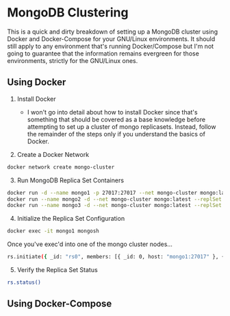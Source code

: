 # MongoDB Clustering

This is a quick and dirty breakdown of setting up a MongoDB cluster using Docker and Docker-Compose for your GNU/Linux environments. It should still apply to any environment that's running Docker/Compose but I'm not going to guarantee that the information remains evergreen for those environments, strictly for the GNU/Linux ones.

## Using Docker

1. Install Docker
    - I won't go into detail about how to install Docker since that's something that should be covered as a base knowledge before attempting to set up a cluster of mongo replicasets. Instead, follow the remainder of the steps only if you understand the basics of Docker.

2. Create a Docker Network
    
```bash
docker network create mongo-cluster
```

3. Run MongoDB Replica Set Containers

```bash
docker run -d --name mongo1 -p 27017:27017 --net mongo-cluster mongo:latest --replSet rs0
docker run --name mongo2 -d --net mongo-cluster mongo:latest --replSet rs0
docker run --name mongo3 -d --net mongo-cluster mongo:latest --replSet rs0
```

4. Initialize the Replica Set Configuration

```bash
docker exec -it mongo1 mongosh
```
Once you've exec'd into one of the mongo cluster nodes...

```bash
rs.initiate({ _id: "rs0", members: [{ _id: 0, host: "mongo1:27017" }, { _id: 1, host: "mongo2:27017" }, { _id: 2, host: "mongo3:27017" }] })
```

5. Verify the Replica Set Status

```bash
rs.status()
```

## Using Docker-Compose

